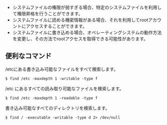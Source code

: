 - システムファイルの権限が弱すぎる場合、特定のシステムファイルを利用して権限昇格を行うことができます。    
- システムファイルに読める機密情報がある場合、それを利用してrootアカウントにアクセスすることができます。   
- システムファイルに書き込める場合、オペレーティングシステムの動作方法を変更し、その方法でrootアクセスを取得できる可能性があります。  
## 便利なコマンド
/etcにある書き込み可能なファイルをすべて検索します。
```
$ find /etc -maxdepth 1 -writable -type f
```
/etc にあるすべての読み取り可能なファイルを検索します。
```
$ find /etc -maxdepth 1 -readable -type f
```
書き込み可能なすべてのディレクトリを検索します。
```
$ find / -executable -writable -type d 2> /dev/null
```

